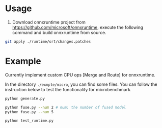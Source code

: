 # Usage
1. Download onnxruntime project from https://github.com/microsoft/onnxruntime, execute the following command and build onnxruntime from source.

```bash
git apply ./runtime/ort/changes.patches
```

# Example
Currently implement custom CPU ops [Merge and Route] for onnxruntime.

In the directory `./exmple/micro`, you can find some files. You can follow the instruction below to test the functionality for microbenchmark.

```bash
python generate.py

python fuse.py --num 2 # num: the number of fused model
python fuse.py --num 5

python test_runtime.py
```


